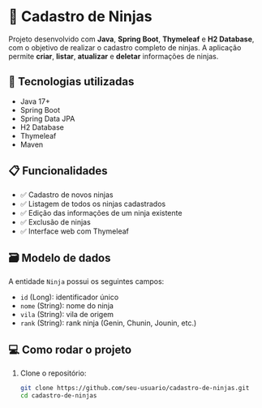 # 🥷 Cadastro de Ninjas

Projeto desenvolvido com **Java**, **Spring Boot**, **Thymeleaf** e **H2 Database**, com o objetivo de realizar o cadastro completo de ninjas. A aplicação permite **criar**, **listar**, **atualizar** e **deletar** informações de ninjas.

## 🔧 Tecnologias utilizadas

- Java 17+
- Spring Boot
- Spring Data JPA
- H2 Database
- Thymeleaf
- Maven

## 📋 Funcionalidades

- ✅ Cadastro de novos ninjas  
- ✅ Listagem de todos os ninjas cadastrados  
- ✅ Edição das informações de um ninja existente  
- ✅ Exclusão de ninjas  
- ✅ Interface web com Thymeleaf

## 🗃️ Modelo de dados

A entidade `Ninja` possui os seguintes campos:

- `id` (Long): identificador único
- `nome` (String): nome do ninja
- `vila` (String): vila de origem
- `rank` (String): rank ninja (Genin, Chunin, Jounin, etc.)

## 💻 Como rodar o projeto

1. Clone o repositório:
   ```bash
   git clone https://github.com/seu-usuario/cadastro-de-ninjas.git
   cd cadastro-de-ninjas
